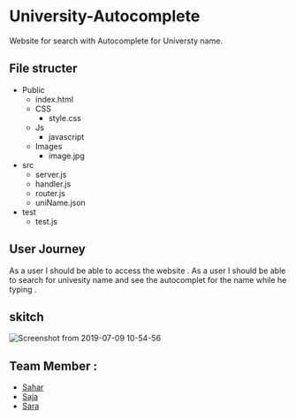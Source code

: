 # University-Autocomplete

Website for search with Autocomplete for Universty name.

## File structer
- Public 
  - index.html
  - CSS
    - style.css
  - Js
    - javascript
  - Images
    - image.jpg
 - src
   - server.js
   - handler.js
   - router.js
   - uniName.json
 - test
   - test.js
 
 
 
 ## User Journey
 
 As a user I should be able to access the website .
 As a user I should be able to search for univesity name and see the autocomplet for the name while he typing .
 
 ## skitch 
 ![Screenshot from 2019-07-09 10-54-56](https://user-images.githubusercontent.com/47992412/60869842-65206180-a238-11e9-94c6-486895d6caa2.png)

 
 
 ## Team Member :
 
 - [Sahar](https://github.com/saharAdem)
 - [Saja](https://github.com/SajaLahaleeh)
 - [Sara](https://github.com/sara219)

